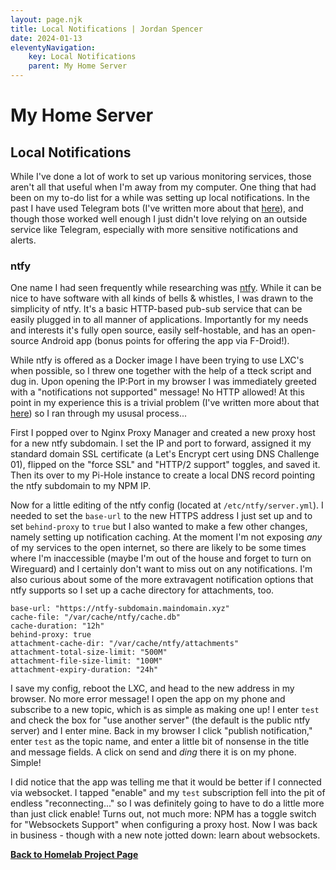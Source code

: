```yaml
---
layout: page.njk
title: Local Notifications | Jordan Spencer
date: 2024-01-13
eleventyNavigation:
    key: Local Notifications
    parent: My Home Server
---
```

# My Home Server
## Local Notifications

While I've done a lot of work to set up various monitoring services, those aren't all that useful when I'm away from my computer. One thing that had been on my to-do list for a while was setting up local notifications. In the past I have used Telegram bots (I've written more about that <a href="">here</a>), and though those worked well enough I just didn't love relying on an outside service like Telegram, especially with more sensitive notifications and alerts.

### ntfy

One name I had seen frequently while researching was <a href="https://github.com/binwiederhier/ntfy">ntfy</a>. While it can be nice to have software with all kinds of bells & whistles, I was drawn to the simplicity of ntfy. It's a basic HTTP-based pub-sub service that can be easily plugged in to all manner of applications. Importantly for my needs and interests it's fully open source, easily self-hostable, and has an open-source Android app (bonus points for offering the app via F-Droid!).

While ntfy is offered as a Docker image I have been trying to use LXC's when possible, so I threw one together with the help of a tteck script and dug in. Upon opening the IP:Port in my browser I was immediately greeted with a "notifications not supported" message! No HTTP allowed! At this point in my experience this is a trivial problem (I've written more about that <a href="">here</a>) so I ran through my ususal process...

First I popped over to Nginx Proxy Manager and created a new proxy host for a new ntfy subdomain. I set the IP and port to forward, assigned it my standard domain SSL certificate (a Let's Encrypt cert using DNS Challenge 01), flipped on the "force SSL" and "HTTP/2 support" toggles, and saved it. Then its over to my Pi-Hole instance to create a local DNS record pointing the ntfy subdomain to my NPM IP.

Now for a little editing of the ntfy config (located at `/etc/ntfy/server.yml`). I needed to set the `base-url` to the new HTTPS address I just set up and to set `behind-proxy` to `true` but I also wanted to make a few other changes, namely setting up notification caching. At the moment I'm not exposing _any_ of my services to the open internet, so there are likely to be some times where I'm inaccessible (maybe I'm out of the house and forget to turn on Wireguard) and I certainly don't want to miss out on any notifications. I'm also curious about some of the more extravagent notification options that ntfy supports so I set up a cache directory for attachments, too.

```
base-url: "https://ntfy-subdomain.maindomain.xyz"
cache-file: "/var/cache/ntfy/cache.db"
cache-duration: "12h"
behind-proxy: true
attachment-cache-dir: "/var/cache/ntfy/attachments"
attachment-total-size-limit: "500M"
attachment-file-size-limit: "100M"
attachment-expiry-duration: "24h"
```

I save my config, reboot the LXC, and head to the new address in my browser. No more error message! I open the app on my phone and subscribe to a new topic, which is as simple as making one up! I enter `test` and check the box for "use another server" (the default is the public ntfy server) and I enter mine. Back in my browser I click "publish notification," enter `test` as the topic name, and enter a little bit of nonsense in the title and message fields. A click on send and _ding_ there it is on my phone. Simple!

I did notice that the app was telling me that it would be better if I connected via websocket. I tapped "enable" and my `test` subscription fell into the pit of endless "reconnecting..." so I was definitely going to have to do a little more than just click enable! Turns out, not much more: NPM has a toggle switch for "Websockets Support" when configuring a proxy host. Now I was back in business - though with a new note jotted down: learn about websockets.

<a href="/projects/a-homelab/"><b>Back to Homelab Project Page</b></a>
